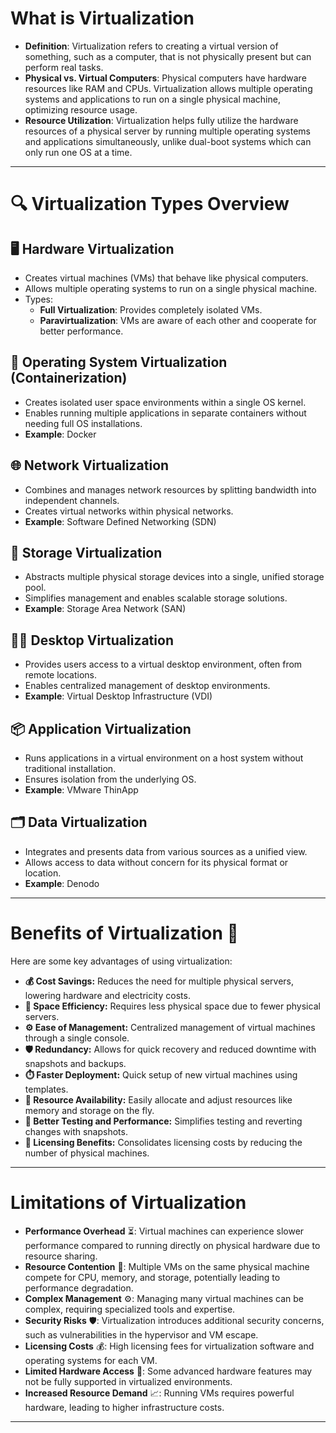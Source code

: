  # What is Virtualization
 
- **Definition**: Virtualization refers to creating a virtual version of something, such as a computer, that is not physically present but can perform real tasks.
- **Physical vs. Virtual Computers**: Physical computers have hardware resources like RAM and CPUs. Virtualization allows multiple operating systems and applications to run on a single physical machine, optimizing resource usage.
- **Resource Utilization**: Virtualization helps fully utilize the hardware resources of a physical server by running multiple operating systems and applications simultaneously, unlike dual-boot systems which can only run one OS at a time.
---

# 🔍 Virtualization Types Overview

## 🖥️ Hardware Virtualization
- Creates virtual machines (VMs) that behave like physical computers.
- Allows multiple operating systems to run on a single physical machine.
- Types:
  - **Full Virtualization**: Provides completely isolated VMs.
  - **Paravirtualization**: VMs are aware of each other and cooperate for better performance.

## 🐳 Operating System Virtualization (Containerization)
- Creates isolated user space environments within a single OS kernel.
- Enables running multiple applications in separate containers without needing full OS installations.
- **Example**: Docker

## 🌐 Network Virtualization
- Combines and manages network resources by splitting bandwidth into independent channels.
- Creates virtual networks within physical networks.
- **Example**: Software Defined Networking (SDN)

## 💾 Storage Virtualization
- Abstracts multiple physical storage devices into a single, unified storage pool.
- Simplifies management and enables scalable storage solutions.
- **Example**: Storage Area Network (SAN)

## 🧑‍💻 Desktop Virtualization
- Provides users access to a virtual desktop environment, often from remote locations.
- Enables centralized management of desktop environments.
- **Example**: Virtual Desktop Infrastructure (VDI)

## 📦 Application Virtualization
- Runs applications in a virtual environment on a host system without traditional installation.
- Ensures isolation from the underlying OS.
- **Example**: VMware ThinApp

## 🗂️ Data Virtualization
- Integrates and presents data from various sources as a unified view.
- Allows access to data without concern for its physical format or location.
- **Example**: Denodo
---
# Benefits of Virtualization 🚀

Here are some key advantages of using virtualization:

- **💰 Cost Savings:** Reduces the need for multiple physical servers, lowering hardware and electricity costs.
- **🏢 Space Efficiency:** Requires less physical space due to fewer physical servers.
- **⚙️ Ease of Management:** Centralized management of virtual machines through a single console.
- **🛡️ Redundancy:** Allows for quick recovery and reduced downtime with snapshots and backups.
- **⏱️ Faster Deployment:** Quick setup of new virtual machines using templates.
- **💾 Resource Availability:** Easily allocate and adjust resources like memory and storage on the fly.
- **🧪 Better Testing and Performance:** Simplifies testing and reverting changes with snapshots.
- **🔑 Licensing Benefits:** Consolidates licensing costs by reducing the number of physical machines.
---

# Limitations of Virtualization

* **Performance Overhead** ⏳: Virtual machines can experience slower performance compared to running directly on physical hardware due to resource sharing.
* **Resource Contention** 🤼: Multiple VMs on the same physical machine compete for CPU, memory, and storage, potentially leading to performance degradation.
* **Complex Management** ⚙️: Managing many virtual machines can be complex, requiring specialized tools and expertise.
* **Security Risks** 🛡️: Virtualization introduces additional security concerns, such as vulnerabilities in the hypervisor and VM escape.
* **Licensing Costs** 💰: High licensing fees for virtualization software and operating systems for each VM.
* **Limited Hardware Access** 🔩: Some advanced hardware features may not be fully supported in virtualized environments.
* **Increased Resource Demand** 📈: Running VMs requires powerful hardware, leading to higher infrastructure costs.

---
